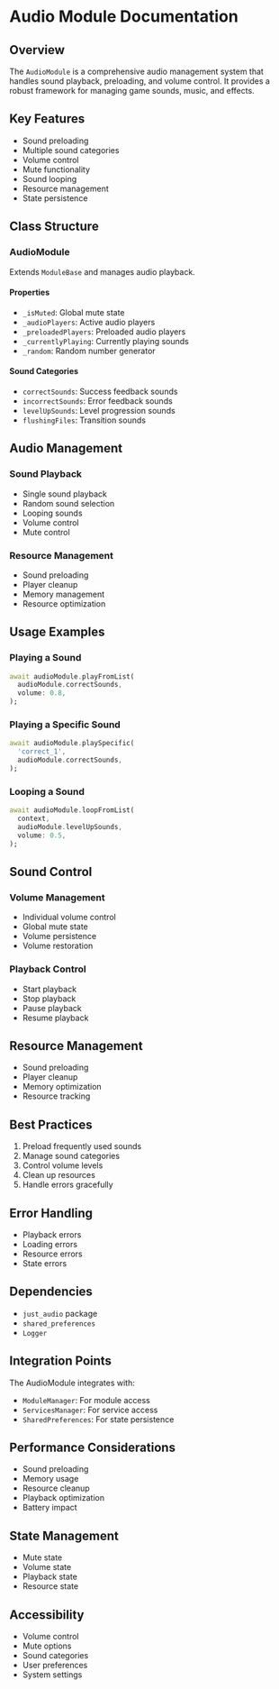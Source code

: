 # Audio Module Documentation

## Overview
The `AudioModule` is a comprehensive audio management system that handles sound playback, preloading, and volume control. It provides a robust framework for managing game sounds, music, and effects.

## Key Features
- Sound preloading
- Multiple sound categories
- Volume control
- Mute functionality
- Sound looping
- Resource management
- State persistence

## Class Structure

### AudioModule
Extends `ModuleBase` and manages audio playback.

#### Properties
- `_isMuted`: Global mute state
- `_audioPlayers`: Active audio players
- `_preloadedPlayers`: Preloaded audio players
- `_currentlyPlaying`: Currently playing sounds
- `_random`: Random number generator

#### Sound Categories
- `correctSounds`: Success feedback sounds
- `incorrectSounds`: Error feedback sounds
- `levelUpSounds`: Level progression sounds
- `flushingFiles`: Transition sounds

## Audio Management

### Sound Playback
- Single sound playback
- Random sound selection
- Looping sounds
- Volume control
- Mute control

### Resource Management
- Sound preloading
- Player cleanup
- Memory management
- Resource optimization

## Usage Examples

### Playing a Sound
```dart
await audioModule.playFromList(
  audioModule.correctSounds,
  volume: 0.8,
);
```

### Playing a Specific Sound
```dart
await audioModule.playSpecific(
  'correct_1',
  audioModule.correctSounds,
);
```

### Looping a Sound
```dart
await audioModule.loopFromList(
  context,
  audioModule.levelUpSounds,
  volume: 0.5,
);
```

## Sound Control

### Volume Management
- Individual volume control
- Global mute state
- Volume persistence
- Volume restoration

### Playback Control
- Start playback
- Stop playback
- Pause playback
- Resume playback

## Resource Management
- Sound preloading
- Player cleanup
- Memory optimization
- Resource tracking

## Best Practices
1. Preload frequently used sounds
2. Manage sound categories
3. Control volume levels
4. Clean up resources
5. Handle errors gracefully

## Error Handling
- Playback errors
- Loading errors
- Resource errors
- State errors

## Dependencies
- `just_audio` package
- `shared_preferences`
- `Logger`

## Integration Points
The AudioModule integrates with:
- `ModuleManager`: For module access
- `ServicesManager`: For service access
- `SharedPreferences`: For state persistence

## Performance Considerations
- Sound preloading
- Memory usage
- Resource cleanup
- Playback optimization
- Battery impact

## State Management
- Mute state
- Volume state
- Playback state
- Resource state

## Accessibility
- Volume control
- Mute options
- Sound categories
- User preferences
- System settings 